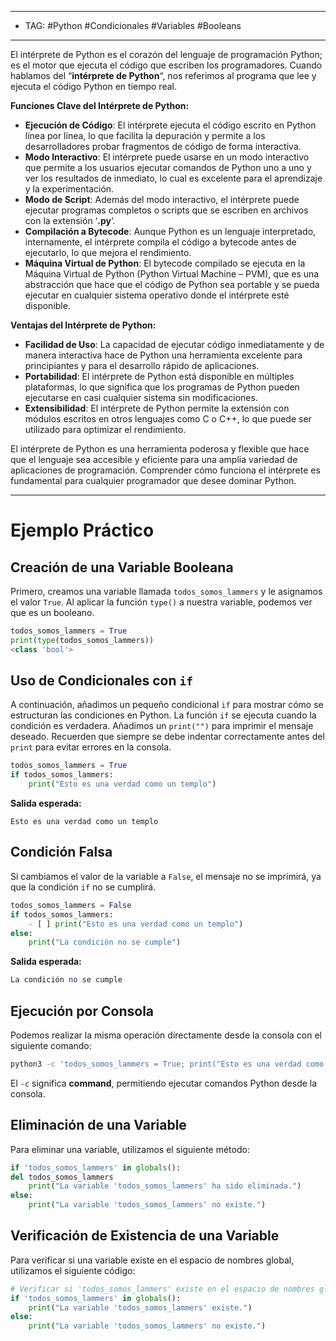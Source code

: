 
---
- TAG: #Python #Condicionales #Variables #Booleans
-----
El intérprete de Python es el corazón del lenguaje de programación Python; es el motor que ejecuta el código que escriben los programadores. Cuando hablamos del “**intérprete de Python**“, nos referimos al programa que lee y ejecuta el código Python en tiempo real.

**Funciones Clave del Intérprete de Python:**

- **Ejecución de Código**: El intérprete ejecuta el código escrito en Python línea por línea, lo que facilita la depuración y permite a los desarrolladores probar fragmentos de código de forma interactiva.
- **Modo Interactivo**: El intérprete puede usarse en un modo interactivo que permite a los usuarios ejecutar comandos de Python uno a uno y ver los resultados de inmediato, lo cual es excelente para el aprendizaje y la experimentación.
- **Modo de Script**: Además del modo interactivo, el intérprete puede ejecutar programas completos o scripts que se escriben en archivos con la extensión ‘**.py**‘.
- **Compilación a Bytecode**: Aunque Python es un lenguaje interpretado, internamente, el intérprete compila el código a bytecode antes de ejecutarlo, lo que mejora el rendimiento.
- **Máquina Virtual de Python**: El bytecode compilado se ejecuta en la Máquina Virtual de Python (Python Virtual Machine – PVM), que es una abstracción que hace que el código de Python sea portable y se pueda ejecutar en cualquier sistema operativo donde el intérprete esté disponible.

**Ventajas del Intérprete de Python:**

- **Facilidad de Uso**: La capacidad de ejecutar código inmediatamente y de manera interactiva hace de Python una herramienta excelente para principiantes y para el desarrollo rápido de aplicaciones.
- **Portabilidad**: El intérprete de Python está disponible en múltiples plataformas, lo que significa que los programas de Python pueden ejecutarse en casi cualquier sistema sin modificaciones.
- **Extensibilidad**: El intérprete de Python permite la extensión con módulos escritos en otros lenguajes como C o C++, lo que puede ser utilizado para optimizar el rendimiento.

El intérprete de Python es una herramienta poderosa y flexible que hace que el lenguaje sea accesible y eficiente para una amplia variedad de aplicaciones de programación. Comprender cómo funciona el intérprete es fundamental para cualquier programador que desee dominar Python.

---- 

# Ejemplo Práctico

## Creación de una Variable Booleana

Primero, creamos una variable llamada `todos_somos_lammers` y le asignamos el valor `True`. Al aplicar la función `type()` a nuestra variable, podemos ver que es un booleano.

```python 
todos_somos_lammers = True
print(type(todos_somos_lammers))  
<class 'bool'>
```

## Uso de Condicionales con `if`

A continuación, añadimos un pequeño condicional `if` para mostrar cómo se estructuran las condiciones en Python. La función `if` se ejecuta cuando la condición es verdadera. Añadimos un `print("")` para imprimir el mensaje deseado. Recuerden que siempre se debe indentar correctamente antes del `print` para evitar errores en la consola.

```python
todos_somos_lammers = True  
if todos_somos_lammers:     
	print("Esto es una verdad como un templo")
```
**Salida esperada:**

```
Esto es una verdad como un templo
```

## Condición Falsa

Si cambiamos el valor de la variable a `False`, el mensaje no se imprimirá, ya que la condición `if` no se cumplirá.

```python
todos_somos_lammers = False 
if todos_somos_lammers:     
	- [ ] print("Esto es una verdad como un templo") 
else: 
	print("La condición no se cumple")
```
**Salida esperada:**

```perl
La condición no se cumple
```

## Ejecución por Consola

Podemos realizar la misma operación directamente desde la consola con el siguiente comando:

```sh
python3 -c 'todos_somos_lammers = True; print("Esto es una verdad como un templo") if todos_somos_lammers else None'
```


El `-c` significa **command**, permitiendo ejecutar comandos Python desde la consola.

## Eliminación de una Variable

Para eliminar una variable, utilizamos el siguiente método:

```python
if 'todos_somos_lammers' in globals():
del todos_somos_lammers     
	print("La variable 'todos_somos_lammers' ha sido eliminada.")  
else: 
	print("La variable 'todos_somos_lammers' no existe.")
```


## Verificación de Existencia de una Variable

Para verificar si una variable existe en el espacio de nombres global, utilizamos el siguiente código:

```python
# Verificar si 'todos_somos_lammers' existe en el espacio de nombres global  
if 'todos_somos_lammers' in globals():      
	print("La variable 'todos_somos_lammers' existe.")
else:  
	print("La variable 'todos_somos_lammers' no existe.")
```

